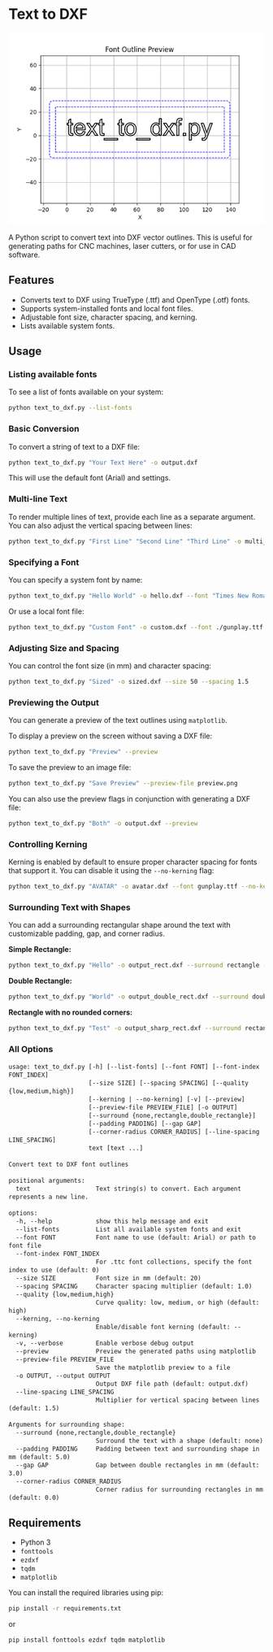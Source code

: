 # Text to DXF

![Example of text with double rectangle border](preview_double_rect.png)

A Python script to convert text into DXF vector outlines. This is useful for generating paths for CNC machines, laser cutters, or for use in CAD software.

## Features

*   Converts text to DXF using TrueType (.ttf) and OpenType (.otf) fonts.
*   Supports system-installed fonts and local font files.
*   Adjustable font size, character spacing, and kerning.
*   Lists available system fonts.

## Usage

### Listing available fonts

To see a list of fonts available on your system:

```bash
python text_to_dxf.py --list-fonts
```

### Basic Conversion

To convert a string of text to a DXF file:

```bash
python text_to_dxf.py "Your Text Here" -o output.dxf
```

This will use the default font (Arial) and settings.

### Multi-line Text

To render multiple lines of text, provide each line as a separate argument. You can also adjust the vertical spacing between lines:

```bash
python text_to_dxf.py "First Line" "Second Line" "Third Line" -o multi_line.dxf --line-spacing 1.5
```

### Specifying a Font

You can specify a system font by name:

```bash
python text_to_dxf.py "Hello World" -o hello.dxf --font "Times New Roman"
```

Or use a local font file:

```bash
python text_to_dxf.py "Custom Font" -o custom.dxf --font ./gunplay.ttf
```

### Adjusting Size and Spacing

You can control the font size (in mm) and character spacing:

```bash
python text_to_dxf.py "Sized" -o sized.dxf --size 50 --spacing 1.5
```

### Previewing the Output

You can generate a preview of the text outlines using `matplotlib`.

To display a preview on the screen without saving a DXF file:

```bash
python text_to_dxf.py "Preview" --preview
```

To save the preview to an image file:

```bash
python text_to_dxf.py "Save Preview" --preview-file preview.png
```

You can also use the preview flags in conjunction with generating a DXF file:

```bash
python text_to_dxf.py "Both" -o output.dxf --preview
```

### Controlling Kerning

Kerning is enabled by default to ensure proper character spacing for fonts that support it. You can disable it using the `--no-kerning` flag:

```bash
python text_to_dxf.py "AVATAR" -o avatar.dxf --font gunplay.ttf --no-kerning
```

### Surrounding Text with Shapes

You can add a surrounding rectangular shape around the text with customizable padding, gap, and corner radius.

**Simple Rectangle:**

```bash
python text_to_dxf.py "Hello" -o output_rect.dxf --surround rectangle --padding 10 --corner-radius 5 --preview
```

**Double Rectangle:**

```bash
python text_to_dxf.py "World" -o output_double_rect.dxf --surround double_rectangle --padding 10 --gap 3 --corner-radius 5 --preview
```

**Rectangle with no rounded corners:**

```bash
python text_to_dxf.py "Test" -o output_sharp_rect.dxf --surround rectangle --padding 10 --corner-radius 0 --preview
```

### All Options

```
usage: text_to_dxf.py [-h] [--list-fonts] [--font FONT] [--font-index FONT_INDEX]
                      [--size SIZE] [--spacing SPACING] [--quality {low,medium,high}]
                      [--kerning | --no-kerning] [-v] [--preview]
                      [--preview-file PREVIEW_FILE] [-o OUTPUT]
                      [--surround {none,rectangle,double_rectangle}]
                      [--padding PADDING] [--gap GAP]
                      [--corner-radius CORNER_RADIUS] [--line-spacing LINE_SPACING]
                      text [text ...]

Convert text to DXF font outlines

positional arguments:
  text                  Text string(s) to convert. Each argument represents a new line.

options:
  -h, --help            show this help message and exit
  --list-fonts          List all available system fonts and exit
  --font FONT           Font name to use (default: Arial) or path to font file
  --font-index FONT_INDEX
                        For .ttc font collections, specify the font index to use (default: 0)
  --size SIZE           Font size in mm (default: 20)
  --spacing SPACING     Character spacing multiplier (default: 1.0)
  --quality {low,medium,high}
                        Curve quality: low, medium, or high (default: high)
  --kerning, --no-kerning
                        Enable/disable font kerning (default: --kerning)
  -v, --verbose         Enable verbose debug output
  --preview             Preview the generated paths using matplotlib
  --preview-file PREVIEW_FILE
                        Save the matplotlib preview to a file
  -o OUTPUT, --output OUTPUT
                        Output DXF file path (default: output.dxf)
  --line-spacing LINE_SPACING
                        Multiplier for vertical spacing between lines (default: 1.5)

Arguments for surrounding shape:
  --surround {none,rectangle,double_rectangle}
                        Surround the text with a shape (default: none)
  --padding PADDING     Padding between text and surrounding shape in mm (default: 5.0)
  --gap GAP             Gap between double rectangles in mm (default: 3.0)
  --corner-radius CORNER_RADIUS
                        Corner radius for surrounding rectangles in mm (default: 0.0)
```

## Requirements

*   Python 3
*   `fonttools`
*   `ezdxf`
*   `tqdm`
*   `matplotlib`

You can install the required libraries using pip:

```bash
pip install -r requirements.txt
```

or

```bash
pip install fonttools ezdxf tqdm matplotlib
```